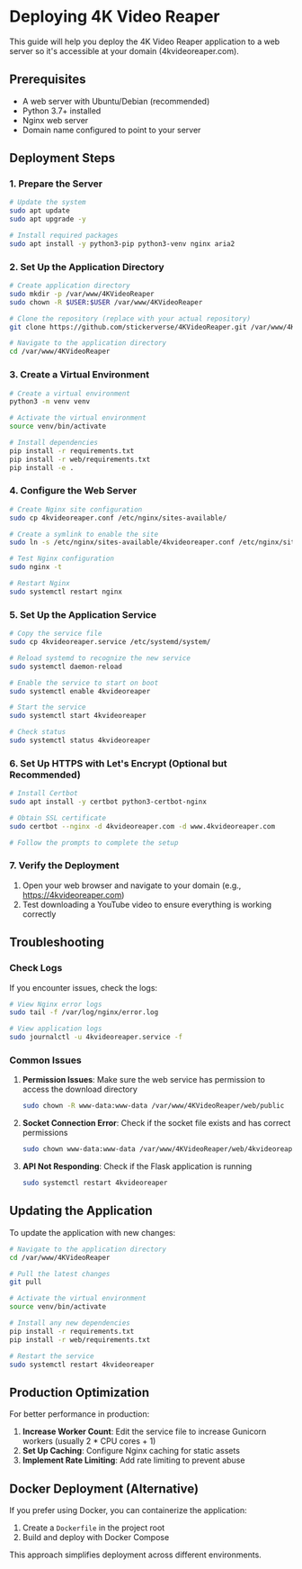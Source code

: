 # Deploying 4K Video Reaper

This guide will help you deploy the 4K Video Reaper application to a web server so it's accessible at your domain (4kvideoreaper.com).

## Prerequisites

- A web server with Ubuntu/Debian (recommended)
- Python 3.7+ installed
- Nginx web server
- Domain name configured to point to your server

## Deployment Steps

### 1. Prepare the Server

```bash
# Update the system
sudo apt update
sudo apt upgrade -y

# Install required packages
sudo apt install -y python3-pip python3-venv nginx aria2
```

### 2. Set Up the Application Directory

```bash
# Create application directory
sudo mkdir -p /var/www/4KVideoReaper
sudo chown -R $USER:$USER /var/www/4KVideoReaper

# Clone the repository (replace with your actual repository)
git clone https://github.com/stickerverse/4KVideoReaper.git /var/www/4KVideoReaper

# Navigate to the application directory
cd /var/www/4KVideoReaper
```

### 3. Create a Virtual Environment

```bash
# Create a virtual environment
python3 -m venv venv

# Activate the virtual environment
source venv/bin/activate

# Install dependencies
pip install -r requirements.txt
pip install -r web/requirements.txt
pip install -e .
```

### 4. Configure the Web Server

```bash
# Create Nginx site configuration
sudo cp 4kvideoreaper.conf /etc/nginx/sites-available/

# Create a symlink to enable the site
sudo ln -s /etc/nginx/sites-available/4kvideoreaper.conf /etc/nginx/sites-enabled/

# Test Nginx configuration
sudo nginx -t

# Restart Nginx
sudo systemctl restart nginx
```

### 5. Set Up the Application Service

```bash
# Copy the service file
sudo cp 4kvideoreaper.service /etc/systemd/system/

# Reload systemd to recognize the new service
sudo systemctl daemon-reload

# Enable the service to start on boot
sudo systemctl enable 4kvideoreaper

# Start the service
sudo systemctl start 4kvideoreaper

# Check status
sudo systemctl status 4kvideoreaper
```

### 6. Set Up HTTPS with Let's Encrypt (Optional but Recommended)

```bash
# Install Certbot
sudo apt install -y certbot python3-certbot-nginx

# Obtain SSL certificate
sudo certbot --nginx -d 4kvideoreaper.com -d www.4kvideoreaper.com

# Follow the prompts to complete the setup
```

### 7. Verify the Deployment

1. Open your web browser and navigate to your domain (e.g., https://4kvideoreaper.com)
2. Test downloading a YouTube video to ensure everything is working correctly

## Troubleshooting

### Check Logs

If you encounter issues, check the logs:

```bash
# View Nginx error logs
sudo tail -f /var/log/nginx/error.log

# View application logs
sudo journalctl -u 4kvideoreaper.service -f
```

### Common Issues

1. **Permission Issues**: Make sure the web service has permission to access the download directory
   ```bash
   sudo chown -R www-data:www-data /var/www/4KVideoReaper/web/public
   ```

2. **Socket Connection Error**: Check if the socket file exists and has correct permissions
   ```bash
   sudo chown www-data:www-data /var/www/4KVideoReaper/web/4kvideoreaper.sock
   ```

3. **API Not Responding**: Check if the Flask application is running
   ```bash
   sudo systemctl restart 4kvideoreaper
   ```

## Updating the Application

To update the application with new changes:

```bash
# Navigate to the application directory
cd /var/www/4KVideoReaper

# Pull the latest changes
git pull

# Activate the virtual environment
source venv/bin/activate

# Install any new dependencies
pip install -r requirements.txt
pip install -r web/requirements.txt

# Restart the service
sudo systemctl restart 4kvideoreaper
```

## Production Optimization

For better performance in production:

1. **Increase Worker Count**: Edit the service file to increase Gunicorn workers (usually 2 * CPU cores + 1)
2. **Set Up Caching**: Configure Nginx caching for static assets
3. **Implement Rate Limiting**: Add rate limiting to prevent abuse

## Docker Deployment (Alternative)

If you prefer using Docker, you can containerize the application:

1. Create a `Dockerfile` in the project root
2. Build and deploy with Docker Compose

This approach simplifies deployment across different environments.